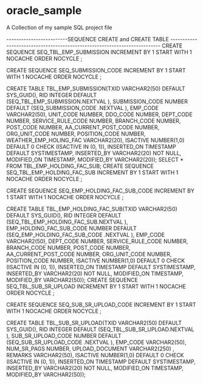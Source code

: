 # oracle_sample
A Collection of my sample SQL project file


-------------------------SEQUENCE CREATE  and CREATE TABLE --------------------------------------------------------------------------
CREATE SEQUENCE SEQ_TBL_EMP_SUBMISSION 
   INCREMENT BY 1 
   START WITH 1 
   NOCACHE  ORDER  NOCYCLE ;
   
   CREATE SEQUENCE SEQ_SUBMISSION_CODE 
   INCREMENT BY 1 
   START WITH 1
   NOCACHE  ORDER  NOCYCLE  ;

CREATE TABLE TBL_EMP_SUBMISSION(TXID VARCHAR2(50) DEFAULT SYS_GUID(),
                                RID INTEGER DEFAULT (SEQ_TBL_EMP_SUBMISSION.NEXTVAL ),
                              SUBMISSION_CODE NUMBER DEFAULT (SEQ_SUBMISSION_CODE .NEXTVAL ),
                              EMP_CODE VARCHAR2(50),
                              UNIT_CODE NUMBER,
                              DDO_CODE NUMBER,
                              DEPT_CODE NUMBER,
                              SERVICE_RULE_CODE NUMBER,
                              BRANCH_CODE NUMBER,
                              POST_CODE NUMBER,
                              AA_CURRENT_POST_CODE NUMBER,
                              ORG_UNIT_CODE NUMBER,
                              POSITION_CODE NUMBER,
                              WEATHER_EMP_HOLING_FAC VARCHAR2(20),
                              ISACTIVE NUMBER(1,0) DEFAULT 0 CHECK (ISACTIVE IN (0, 1)),
                            INSERTED_ON TIMESTAMP DEFAULT SYSTIMESTAMP,
                            INSERTED_BY VARCHAR2(20) NOT NULL,
                            MODIFIED_ON TIMESTAMP,
                         MODIFIED_BY VARCHAR2(20));
SELECT * FROM TBL_EMP_HOLDING_FAC_SUB;
   CREATE SEQUENCE SEQ_TBL_EMP_HOLDING_FAC_SUB
   INCREMENT BY 1 
   START WITH 1 
   NOCACHE  ORDER  NOCYCLE   ;
   
   CREATE SEQUENCE SEQ_EMP_HOLDING_FAC_SUB_CODE
   INCREMENT BY 1 
   START WITH 1 
   NOCACHE  ORDER  NOCYCLE   ;

 CREATE TABLE TBL_EMP_HOLDING_FAC_SUB(TXID VARCHAR2(50) DEFAULT SYS_GUID(),
                                RID INTEGER DEFAULT (SEQ_TBL_EMP_HOLDING_FAC_SUB.NEXTVAL ),
                              EMP_HOLDING_FAC_SUB_CODE NUMBER DEFAULT (SEQ_EMP_HOLDING_FAC_SUB_CODE .NEXTVAL ),
                              EMP_CODE VARCHAR2(50),
                              DEPT_CODE NUMBER,
                              SERVICE_RULE_CODE NUMBER,
                             BRANCH_CODE NUMBER,
                              POST_CODE NUMBER,
                              AA_CURRENT_POST_CODE NUMBER,
                              ORG_UNIT_CODE NUMBER,
                              POSITION_CODE NUMBER,
                              ISACTIVE NUMBER(1,0) DEFAULT 0 CHECK (ISACTIVE IN (0, 1)),
                            INSERTED_ON TIMESTAMP DEFAULT SYSTIMESTAMP,
                            INSERTED_BY VARCHAR2(20) NOT NULL,
                            MODIFIED_ON TIMESTAMP,
                         MODIFIED_BY VARCHAR2(50));
CREATE SEQUENCE SEQ_TBL_SUB_SR_UPLOAD
   INCREMENT BY 1 
   START WITH 1
   NOCACHE  ORDER  NOCYCLE  ;
   
   CREATE SEQUENCE SEQ_SUB_SR_UPLOAD_CODE 
   INCREMENT BY 1 
   START WITH 1 
   NOCACHE  ORDER  NOCYCLE   ;

 CREATE TABLE TBL_SUB_SR_UPLOAD(TXID VARCHAR2(50) DEFAULT SYS_GUID(),
                                RID INTEGER DEFAULT (SEQ_TBL_SUB_SR_UPLOAD.NEXTVAL ),
                              SUB_SR_UPLOAD_CODE NUMBER DEFAULT (SEQ_SUB_SR_UPLOAD_CODE .NEXTVAL ),
                              EMP_CODE VARCHAR2(50),
                              NUM_SR_PAGS NUMBER,
                              UPLOAD_DOCUMENT  VARCHAR2(250) ,
                              REMARKS VARCHAR2(50), 
                            ISACTIVE NUMBER(1,0) DEFAULT 0 CHECK (ISACTIVE IN (0, 1)),
                            INSERTED_ON TIMESTAMP DEFAULT SYSTIMESTAMP,
                            INSERTED_BY VARCHAR2(20) NOT NULL,
                            MODIFIED_ON TIMESTAMP,
                         MODIFIED_BY VARCHAR2(50));
                         
